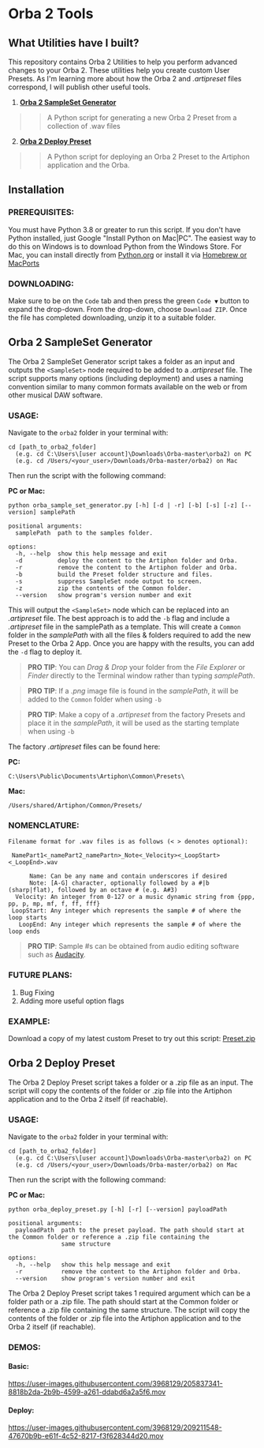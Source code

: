 # Orba 2 Tools

## What Utilities have I built?
This repository contains Orba 2 Utilities to help you perform advanced changes to your Orba 2. These utilities help you create custom User Presets. As I'm learning more about how the Orba 2 and *.artipreset* files correspond, I will publish other useful tools.

1. [**Orba 2 SampleSet Generator**](#orba-2-sampleset-generator)
>> A Python script for generating a new Orba 2 Preset from a collection of .wav files
2. [**Orba 2 Deploy Preset**](#orba-2-deploy-preset)
>> A Python script for deploying an Orba 2 Preset to the Artiphon application and the Orba.

## Installation

### PREREQUISITES:
You must have Python 3.8 or greater to run this script. If you don't have Python installed, just Google "Install Python on Mac|PC". The easiest way to do this on Windows is to download Python from the Windows Store. For Mac, you can install directly from [Python.org](https://www.python.org/downloads/macos/) or install it via [Homebrew or MacPorts](https://www.scivision.dev/homebrew-macports-fink/)

### DOWNLOADING:
Make sure to be on the `Code` tab and then press the green `Code ▼` button to expand the drop-down. From the drop-down, choose `Download ZIP`. Once the file has completed downloading, unzip it to a suitable folder.

## Orba 2 SampleSet Generator
The Orba 2 SampleSet Generator script takes a folder as an input and outputs the ```<SampleSet>``` node required to be added to a *.artipreset* file. The script supports many options (including deployment) and uses a naming convention similar to many common formats available on the web or from other musical DAW software.

### USAGE:
 Navigate to the `orba2` folder in your terminal with:
```
cd [path_to_orba2_folder]
  (e.g. cd C:\Users\[user account]\Downloads\Orba-master\orba2) on PC
  (e.g. cd /Users/<your_user>/Downloads/Orba-master/orba2) on Mac
```
Then run the script with the following command:

**PC or Mac:**
```
python orba_sample_set_generator.py [-h] [-d | -r] [-b] [-s] [-z] [--version] samplePath

positional arguments:
  samplePath  path to the samples folder.

options:
  -h, --help  show this help message and exit
  -d          deploy the content to the Artiphon folder and Orba.
  -r          remove the content to the Artiphon folder and Orba.
  -b          build the Preset folder structure and files.
  -s          suppress SampleSet node output to screen.
  -z          zip the contents of the Common folder.
  --version   show program's version number and exit
```
This will output the ```<SampleSet>``` node which can be replaced into an *.artipreset* file. The best approach is to add the `-b` flag and include a *.artipreset* file in the samplePath as a template. This will create a `Common` folder in the *samplePath* with all the files & folders required to add the new Preset to the Orba 2 App. Once you are happy with the results, you can add the `-d` flag to deploy it.

>**PRO TIP**: You can *Drag & Drop* your folder from the *File Explorer* or *Finder* directly to the Terminal window rather than typing *samplePath*.

>**PRO TIP**: If a *.png* image file is found in the *samplePath*, it will be added to the `Common` folder when using `-b`

>**PRO TIP**: Make a copy of a *.artipreset* from the factory Presets and place it in the *samplePath*, it will be used as the starting template when using `-b`

The factory *.artipreset* files can be found here:

**PC:**
```
C:\Users\Public\Documents\Artiphon\Common\Presets\
```
**Mac:**
```
/Users/shared/Artiphon/Common/Presets/
```

### NOMENCLATURE:
```
Filename format for .wav files is as follows (< > denotes optional):

 NamePart1<_namePart2_namePartn>_Note<_Velocity><_LoopStart><_LoopEnd>.wav

      Name: Can be any name and contain underscores if desired  
      Note: [A-G] character, optionally followed by a #|b (sharp|flat), followed by an octave # (e.g. A#3)
  Velocity: An integer from 0-127 or a music dynamic string from {ppp, pp, p, mp, mf, f, ff, fff}
 LoopStart: Any integer which represents the sample # of where the loop starts
   LoopEnd: Any integer which represents the sample # of where the loop ends
```
>**PRO TIP**: Sample #s can be obtained from audio editing software such as [Audacity](https://www.audacityteam.org).

### FUTURE PLANS:
1. Bug Fixing
2. Adding more useful option flags

### EXAMPLE:
Download a copy of my latest custom Preset to try out this script:
[Preset.zip](https://github.com/subskybox/Orba/files/10289501/Preset.zip)

## Orba 2 Deploy Preset
The Orba 2 Deploy Preset script takes a folder or a .zip file as an input. The script will copy the contents of the folder or .zip file into the Artiphon application and to the Orba 2 itself (if reachable).

### USAGE:
 Navigate to the `orba2` folder in your terminal with:
```
cd [path_to_orba2_folder]
  (e.g. cd C:\Users\[user account]\Downloads\Orba-master\orba2) on PC
  (e.g. cd /Users/<your_user>/Downloads/Orba-master/orba2) on Mac
```
Then run the script with the following command:

**PC or Mac:**
```
python orba_deploy_preset.py [-h] [-r] [--version] payloadPath

positional arguments:
  payloadPath  path to the preset payload. The path should start at the Common folder or reference a .zip file containing the
               same structure

options:
  -h, --help   show this help message and exit
  -r           remove the content to the Artiphon folder and Orba.
  --version    show program's version number and exit
```
The Orba 2 Deploy Preset script takes 1 required argument which can be a folder path or a .zip file. The path should start at the Common folder or reference a .zip file containing the
               same structure. The script will copy the contents of the folder or .zip file into the Artiphon application and to the Orba 2 itself (if reachable).

### DEMOS:
#### Basic:
https://user-images.githubusercontent.com/3968129/205837341-8818b2da-2b9b-4599-a261-ddabd6a2a5f6.mov
#### Deploy:
https://user-images.githubusercontent.com/3968129/209211548-47670b9b-e61f-4c52-8217-f3f628344d20.mov